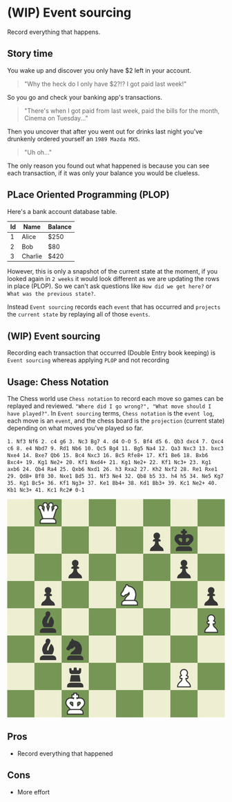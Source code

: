# (WIP) Event sourcing

Record everything that happens.

## Story time

You wake up and discover you only have $2 left in your account.

> "Why the heck do I only have $2?!? I got paid last week!"

So you go and check your banking app's transactions.

> "There's when I got paid from last week, paid the bills for the month,
> Cinema on Tuesday..."

Then you uncover that after you went out for drinks last night you've
drunkenly ordered yourself an `1989 Mazda MX5`.

> "Uh oh..."

The only reason you found out what happened is because you can see each
transaction, if it was only your balance you would be clueless.

## PLace Oriented Programming (PLOP)

Here's a bank account database table.

| Id  | Name    | Balance |
| --- | ------- | ------- |
| 1   | Alice   | $250    |
| 2   | Bob     | $80     |
| 3   | Charlie | $420    |

However, this is only a snapshot of the current state at the moment,
if you looked again in `2 weeks` it would look different as we are updating
the rows in place (PLOP).
So we can't ask questions like
`How did we get here?` or `What was the previous state?`.

Instead `Event sourcing` records each `event` that has occurred and `projects`
the `current state` by replaying all of those `events`.

## (WIP) Event sourcing

Recording each transaction that occurred (Double Entry book keeping) is
`Event sourcing` whereas applying `PLOP` and not recording

## Usage: Chess Notation

The Chess world use `Chess notation` to record each move so games can be
replayed and reviewed.
`"Where did I go wrong?", "What move should I have played?"`.
In `Event sourcing` terms, `Chess notation` is the `event log`,
each move is an `event`, and the chess board is the
`projection` (current state) depending on what moves you've played so far.

```text
1. Nf3 Nf6 2. c4 g6 3. Nc3 Bg7 4. d4 O-O 5. Bf4 d5 6. Qb3 dxc4 7. Qxc4 c6 8. e4 Nbd7 9. Rd1 Nb6 10. Qc5 Bg4 11. Bg5 Na4 12. Qa3 Nxc3 13. bxc3 Nxe4 14. Bxe7 Qb6 15. Bc4 Nxc3 16. Bc5 Rfe8+ 17. Kf1 Be6 18. Bxb6 Bxc4+ 19. Kg1 Ne2+ 20. Kf1 Nxd4+ 21. Kg1 Ne2+ 22. Kf1 Nc3+ 23. Kg1 axb6 24. Qb4 Ra4 25. Qxb6 Nxd1 26. h3 Rxa2 27. Kh2 Nxf2 28. Re1 Rxe1 29. Qd8+ Bf8 30. Nxe1 Bd5 31. Nf3 Ne4 32. Qb8 b5 33. h4 h5 34. Ne5 Kg7 35. Kg1 Bc5+ 36. Kf1 Ng3+ 37. Ke1 Bb4+ 38. Kd1 Bb3+ 39. Kc1 Ne2+ 40. Kb1 Nc3+ 41. Kc1 Rc2# 0-1
```

![Chess notation](img/chess.jpeg)

## Pros

- Record everything that happened

## Cons

- More effort

